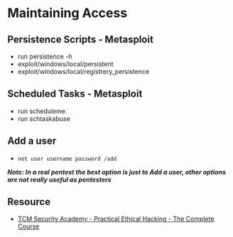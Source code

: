# Maintaining Access

## Persistence Scripts - Metasploit

- run persistence -h
- exploit/windows/local/persistent
- exploit/windows/local/registrery_persistence

## Scheduled Tasks - Metasploit

- run scheduleme
- run schtaskabuse

## Add a user

- `net user username password /add`

***Note: In a real pentest the best option is just to Add a user, other options are not really useful as pentesters***

## Resource

- [TCM Security Academy - Practical Ethical Hacking - The Complete Course](https://academy.tcm-sec.com/p/practical-ethical-hacking-the-complete-course)
